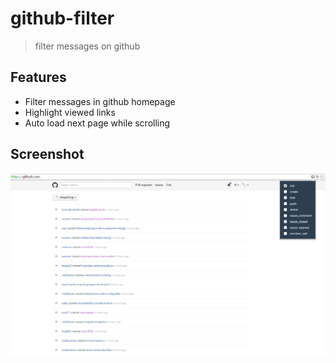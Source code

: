 # github-filter

> filter messages on github

## Features

* Filter messages in github homepage
* Highlight viewed links
* Auto load next page while scrolling

## Screenshot

<img src="snapshot.png" alt="screenshot" width="800" />
